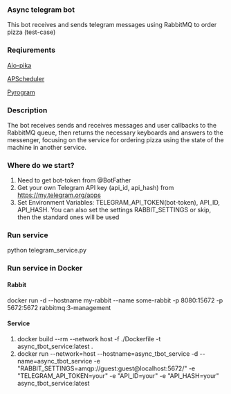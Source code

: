 ### Async telegram bot

This bot receives and sends telegram messages using RabbitMQ to order pizza (test-case)

### Reqiurements

[Aio-pika](https://aio-pika.readthedocs.io/en/latest/)

[APScheduler](https://pypi.org/project/APScheduler/)

[Pyrogram](https://github.com/pyrogram/pyrogram)

### Description

The bot receives sends and receives messages and user callbacks to the RabbitMQ queue,
then returns the necessary keyboards and answers to the messenger,
focusing on the service for ordering pizza using the state of the machine in another service.

### Where do we start?

1. Need to get bot-token from @BotFather
2. Get your own Telegram API key (api_id, api_hash) from https://my.telegram.org/apps
3. Set Environment Variables: TELEGRAM_API_TOKEN(bot-token), API_ID, API_HASH.
   You can also set the settings RABBIT_SETTINGS or skip, then the standard ones will be used

### Run service

python telegram_service.py

### Run service in Docker

#### Rabbit
docker run -d --hostname my-rabbit --name some-rabbit -p 8080:15672 -p 5672:5672 rabbitmq:3-management

#### Service
1. docker build --rm --network host -f ./Dockerfile -t async_tbot_service:latest .
2. docker run --network=host --hostname=async_tbot_service -d --name=async_tbot_service -e "RABBIT_SETTINGS=amqp://guest:guest@localhost:5672/" -e "TELEGRAM_API_TOKEN=your" -e "API_ID=your" -e "API_HASH=your" async_tbot_service:latest
